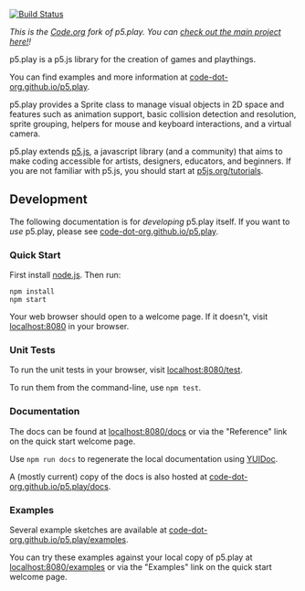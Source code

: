 [![Build Status](https://travis-ci.org/code-dot-org/p5.play.svg?branch=master)](https://travis-ci.org/code-dot-org/p5.play)

_This is the [Code.org](https://code.org/) fork of p5.play.  You can [check out the main project here!](p5play.molleindustria.org)!_

p5.play is a p5.js library for the creation of games and playthings.

You can find examples and more information at [code-dot-org.github.io/p5.play][].

p5.play provides a Sprite class to manage visual objects in 2D space and features such as animation support, basic collision detection and resolution, sprite grouping, helpers for mouse and keyboard interactions, and a virtual camera. 

p5.play extends [p5.js][], a javascript library (and a community) that aims to make coding accessible for artists, designers, educators, and beginners. If you are not familiar with p5.js, you should start at [p5js.org/tutorials][].

## Development

The following documentation is for *developing* p5.play itself. If you
want to *use* p5.play, please see [code-dot-org.github.io/p5.play][].

### Quick Start

First install [node.js][]. Then run:

```
npm install
npm start
```

Your web browser should open to a welcome page. If it doesn't, visit
[localhost:8080][] in your browser.

### Unit Tests

To run the unit tests in your browser, visit [localhost:8080/test][].

To run them from the command-line, use `npm test`.

### Documentation

The docs can be found at [localhost:8080/docs][] or via the "Reference" link on
the quick start welcome page. 

Use `npm run docs` to regenerate the local documentation using [YUIDoc][].

A (mostly current) copy of the docs is also hosted at [code-dot-org.github.io/p5.play/docs][].

### Examples

Several example sketches are available at [code-dot-org.github.io/p5.play/examples][].

You can try these examples against your local copy of p5.play at
[localhost:8080/examples][] or via the "Examples" link on the quick start
welcome page. 

  [localhost:8080]: http://localhost:8080/
  [localhost:8080/test]: http://localhost:8080/test/
  [localhost:8080/docs]: http://localhost:8080/docs/
  [localhost:8080/examples]: http://localhost:8080/examples/
  [p5.js]: https://p5js.org
  [p5js.org/tutorials]: http://p5js.org/tutorials/
  [code-dot-org.github.io/p5.play]: http://code-dot-org.github.io/p5.play
  [code-dot-org.github.io/p5.play/docs]: http://code-dot-org.github.io/p5.play/docs/
  [code-dot-org.github.io/p5.play/examples]: http://code-dot-org.github.io/p5.play/examples/
  [node.js]: https://nodejs.org/en/
  [YUIDoc]: http://yui.github.io/yuidoc/
